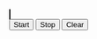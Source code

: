 <!DOCTYPE html>
<html lang="en">
<head>
<meta charset="UTF-8">
<meta name="viewport" content="width=device-width, initial-scale=1.0">
<title>Conway's Game of Life</title>
<style>
    canvas {
        border: 1px solid black;
    }
</style>
</head>
<body>
<canvas id="gameCanvas"></canvas>
<br>
<button onclick="start()">Start</button>
<button onclick="stop()">Stop</button>
<button onclick="clearGrid()">Clear</button>
<script>
const canvas = document.getElementById('gameCanvas');
const ctx = canvas.getContext('2d');

// Size of the grid
const gridSize = 50;
const cellSize = 10; // Size of each cell in pixels
const speed = 100; // Milliseconds per frame

canvas.width = gridSize * cellSize;
canvas.height = gridSize * cellSize;

let grid = Array.from({ length: gridSize }, () => Array.from({ length: gridSize }, () => 0));
let intervalId = null;

// Function to update the grid
function updateGrid() {
    const newGrid = Array.from({ length: gridSize }, () => Array.from({ length: gridSize }, () => 0));

    for (let i = 0; i < gridSize; i++) {
        for (let j = 0; j < gridSize; j++) {
            const neighbors = countNeighbors(i, j);
            if (grid[i][j] === 1) {
                if (neighbors < 2 || neighbors > 3) {
                    newGrid[i][j] = 0;
                } else {
                    newGrid[i][j] = 1;
                }
            } else {
                if (neighbors === 3) {
                    newGrid[i][j] = 1;
                }
            }
        }
    }

    grid = newGrid;
}

// Function to count the number of live neighbors
function countNeighbors(x, y) {
    let count = 0;
    for (let i = -1; i <= 1; i++) {
        for (let j = -1; j <= 1; j++) {
            if (i === 0 && j === 0) continue;
            const nx = x + i;
            const ny = y + j;
            if (nx >= 0 && nx < gridSize && ny >= 0 && ny < gridSize && grid[nx][ny] === 1) {
                count++;
            }
        }
    }
    return count;
}

// Function to draw the grid
function drawGrid() {
    ctx.clearRect(0, 0, canvas.width, canvas.height);

    for (let i = 0; i < gridSize; i++) {
        for (let j = 0; j < gridSize; j++) {
            if (grid[i][j] === 1) {
                ctx.fillStyle = 'black';
                ctx.fillRect(j * cellSize, i * cellSize, cellSize, cellSize);
            }
        }
    }
}

// Mouse event listeners for toggling cells
canvas.addEventListener('mousedown', function(event) {
    const x = Math.floor(event.offsetY / cellSize);
    const y = Math.floor(event.offsetX / cellSize);
    grid[x][y] = 1 - grid[x][y]; // Toggle cell state
    drawGrid();
});

// Start the simulation
function start() {
    intervalId = setInterval(function() {
        updateGrid();
        drawGrid();
    }, speed);
}

// Stop the simulation
function stop() {
    clearInterval(intervalId);
}

// Clear the grid
function clearGrid() {
    clearInterval(intervalId);
    grid = Array.from({ length: gridSize }, () => Array.from({ length: gridSize }, () => 0));
    drawGrid();
}
</script>
</body>
</html>
